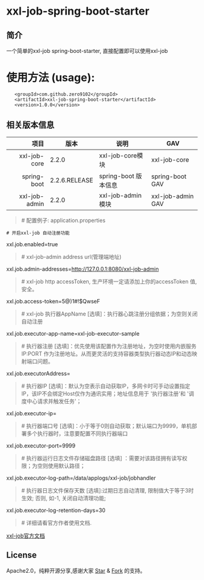 # xxl-job-spring-boot-starter
## 简介
一个简单的xxl-job spring-boot-starter, 直接配置即可以使用xxl-job
# 使用方法 (usage):
 ```
    <groupId>com.github.zero9102</groupId>
    <artifactId>xxl-job-spring-boot-starter</artifactId>
    <version>1.0.0</version>
 ```
## 相关版本信息

| 项目 | 版本  | 说明 | GAV |
| -----:| --------- | ----------- | ------- |
| xxl-job-core | 2.2.0 |xxl-job-core模块|xxl-job-core|
|spring-boot |2.2.6.RELEASE|spring-boot 版本信息|spring-boot GAV|
|xxl-job-admin|2.2.0|xxl-job-admin 模块| xxl-job-admin GAV|

> \# 配置例子: application.properties

`# 开启xxl-job 自动注册功能`

xxl.job.enabled=true

> \# xxl-job-admin address url(管理端地址)

xxl.job.admin-addresses=http://127.0.0.1:8080/xxl-job-admin

> \# xxl-job http accessToken, 生产环境一定请添加上你的accessToken 值,安全。

xxl.job.access-token=5@)1#!$QwseF

> \# xxl-job 执行器AppName [选填]：执行器心跳注册分组依据；为空则关闭自动注册

xxl.job.executor-app-name=xxl-job-executor-sample

> \# 执行器注册 [选填]：优先使用该配置作为注册地址，为空时使用内嵌服务 IP:PORT 作为注册地址。从而更灵活的支持容器类型执行器动态IP和动态映射端口问题。

xxl.job.executorAddress=

> \# 执行器IP [选填]：默认为空表示自动获取IP，多网卡时可手动设置指定IP，该IP不会绑定Host仅作为通讯实用；地址信息用于 '执行器注册'和 '调度中心请求并触发任务'；

xxl.job.executor-ip=

> \# 执行器端口号 [选填]：小于等于0则自动获取；默认端口为9999，单机部署多个执行器时，注意要配置不同执行器端口

xxl.job.executor-port=9999

> \# 执行器运行日志文件存储磁盘路径 [选填] ：需要对该路径拥有读写权限；为空则使用默认路径；

xxl.job.executor-log-path=/data/applogs/xxl-job/jobhandler

> \# 执行器日志文件保存天数 [选填]:过期日志自动清理, 限制值大于等于3时生效; 否则, 如-1, 关闭自动清理功能;

xxl.job.executor-log-retention-days=30

> \# 详细请看官方作者使用文档.

[xxl-job官方文档](https://www.xuxueli.com/xxl-job/)

## License
Apache2.0，纯粹开源分享,感谢大家 [Star](https://github.com/zero9102/xxl-job-spring-boot-starter/stargazers) & [Fork](https://github.com/zero9102/xxl-job-spring-boot-starter/network/members) 的支持。

